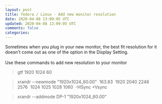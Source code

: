 ```yaml
---           
layout: post
title: fedora / Linux - Add new monitor resolution
date: 2020-04-08 13:09:05 UTC
updated: 2020-04-08 13:09:05 UTC
comments: false
categories: 
---
```


<div class="tr_bq">Sometimes when you plug in your new monitor, the best fit resolution for it doesn't come out as one of the option in the Display Setting.<br /><br />Use these commands to add new resolution to your monitor</div><blockquote>gtf 1920 1024 60</blockquote><blockquote>xrandr --newmode "1920x1024_60.00"&nbsp; 163.83&nbsp; 1920 2040 2248 2576&nbsp; 1024 1025 1028 1060&nbsp; -HSync +Vsync</blockquote><blockquote>xrandr --addmode DP-1 "1920x1024_60.00"</blockquote>